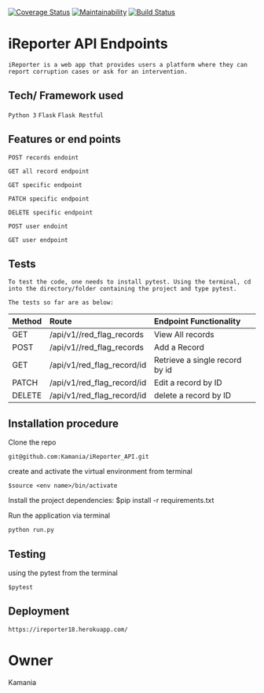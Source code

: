 [![Coverage Status](https://coveralls.io/repos/github/Kamania/iReporter_API/badge.svg?branch=develop)](https://coveralls.io/github/Kamania/iReporter_API?branch=develop)
[![Maintainability](https://api.codeclimate.com/v1/badges/b081bcf0912515a28953/maintainability)](https://codeclimate.com/github/Kamania/iReporter_API/maintainability)
[![Build Status](https://travis-ci.com/Kamania/iReporter_API.svg?branch=develop)](https://travis-ci.com/Kamania/iReporter_API)

# iReporter API Endpoints

```
iReporter is a web app that provides users a platform where they can report corruption cases or ask for an intervention.
```

## Tech/ Framework used

```Python 3```
```Flask```
```Flask Restful```

## Features or end points

```
POST records endoint
```
```
GET all record endpoint
```
```
GET specific endpoint
```
```
PATCH specific endpoint
```
```
DELETE specific endpoint
```

```
POST user endoint
```
```
GET user endpoint
```

## Tests
```
To test the code, one needs to install pytest. Using the terminal, cd into the directory/folder containing the project and type pytest.
```
```
The tests so far are as below:
```
| Method | Route | Endpoint Functionality |
| :---         |     :---       |          :--- |
| GET     | /api/v1//red_flag_records        | View All records     |
| POST     | /api/v1//red_flag_records        | Add a Record      |
| GET     | /api/v1/red_flag_record/id       | Retrieve a single record by id     |
| PATCH     | /api/v1/red_flag_record/id     | Edit a record by ID    |
| DELETE     | /api/v1/red_flag_record/id     | delete a record by ID    |

## Installation procedure

Clone the repo

```
git@github.com:Kamania/iReporter_API.git

```
create and activate the virtual environment from terminal

```
$source <env name>/bin/activate

```

Install the project dependencies:
$pip install -r requirements.txt

Run the application via terminal
```
python run.py
```
## Testing
using the pytest from the terminal

```
$pytest
```
## Deployment

```
https://ireporter18.herokuapp.com/

```
# Owner
Kamania